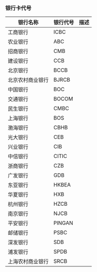 ### 银行卡代号
|银行名称| 银行代号| 描述|
|-|-|-|
|工商银行| ICBC| |
|农业银行| ABC| |
|招商银行| CMB| |
|建设银行| CCB| |
|北京银行| BCCB| |
|北京农村商业银行|BJRCB| |
|中国银行| BOC| |
|交通银行| BOCOM| |
|民生银行| CMBC| |
|上海银行| BOS| |
|渤海银行| CBHB| |
|光大银行| CEB| |
|兴业银行| CIB| |
|中信银行| CITIC| |
|浙商银行| CZB| |
|广发银行| GDB| |
|东亚银行| HKBEA| |
|华夏银行| HXB| |
|杭州银行| HZCB| |
|南京银行| NJCB| |
|平安银行| PINGAN| |
|邮储银行| PSBC| |
|深发银行| SDB| |
|浦发银行| SPDB| |
|上海农村商业银行 |SRCB| |
